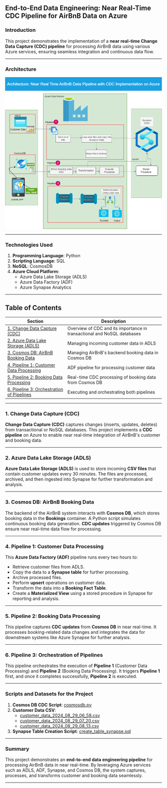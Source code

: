 
## **End-to-End Data Engineering: Near Real-Time CDC Pipeline for AirBnB Data on Azure**

### **Introduction**
This project demonstrates the implementation of a **near real-time Change Data Capture (CDC) pipeline** for processing AirBnB data using various Azure services, ensuring seamless integration and continuous data flow.

---

### **Architecture**

![Architecture](AirBnBApp3.png)

---

### **Technologies Used**
1. **Programming Language**: Python  
2. **Scripting Language**: SQL  
3. **NoSQL**: CosmosDB  
4. **Azure Cloud Platform**:
   - Azure Data Lake Storage (ADLS)
   - Azure Data Factory (ADF)
   - Azure Synapse Analytics

---

## **Table of Contents**
| Section | Description |
|---------|-------------|
| [1. Change Data Capture (CDC)](#1-change-data-capture-cdc) | Overview of CDC and its importance in transactional and NoSQL databases |
| [2. Azure Data Lake Storage (ADLS)](#2-azure-data-lake-storage-adls) | Managing incoming customer data in ADLS |
| [3. Cosmos DB: AirBnB Booking Data](#3-cosmos-db-airbnb-booking-data) | Managing AirBnB's backend booking data in Cosmos DB |
| [4. Pipeline 1: Customer Data Processing](#4-pipeline-1-customer-data-processing) | ADF pipeline for processing customer data |
| [5. Pipeline 2: Booking Data Processing](#5-pipeline-2-booking-data-processing) | Real-time CDC processing of booking data from Cosmos DB |
| [6. Pipeline 3: Orchestration of Pipelines](#6-pipeline-3-orchestration-of-pipelines) | Executing and orchestrating both pipelines |

---

### 1. **Change Data Capture (CDC)**

**Change Data Capture (CDC)** captures changes (inserts, updates, deletes) from transactional or NoSQL databases. This project implements a **CDC pipeline** on Azure to enable near real-time integration of AirBnB's customer and booking data.

---

### 2. **Azure Data Lake Storage (ADLS)**

**Azure Data Lake Storage (ADLS)** is used to store incoming **CSV files** that contain customer updates every 30 minutes. The files are processed, archived, and then ingested into Synapse for further transformation and analysis.

---

### 3. **Cosmos DB: AirBnB Booking Data**

The backend of the AirBnB system interacts with **Cosmos DB**, which stores booking data in the **Bookings** container. A Python script simulates continuous booking data generation. **CDC updates** triggered by Cosmos DB ensure near real-time data flow for processing.

---

### 4. **Pipeline 1: Customer Data Processing**

This **Azure Data Factory (ADF)** pipeline runs every two hours to:
- Retrieve customer files from ADLS.
- Copy the data to a **Synapse table** for further processing.
- Archive processed files.
- Perform **upsert** operations on customer data.
- Transform the data into a **Booking Fact Table**.
- Create a **Materialized View** using a stored procedure in Synapse for reporting and analysis.

---

### 5. **Pipeline 2: Booking Data Processing**

This pipeline captures **CDC updates** from **Cosmos DB** in near real-time. It processes booking-related data changes and integrates the data for downstream systems like Azure Synapse for further analysis.

---

### 6. **Pipeline 3: Orchestration of Pipelines**

This pipeline orchestrates the execution of **Pipeline 1** (Customer Data Processing) and **Pipeline 2** (Booking Data Processing). It triggers **Pipeline 1** first, and once it completes successfully, **Pipeline 2** is executed.

---

### **Scripts and Datasets for the Project**

1. **Cosmos DB CDC Script**: [cosmosdb.py](CosmosDB/cosmosdb.py)
2. **Customer Data CSV**:
   - [customer_data_2024_08_29_06_58.csv](DataSets/customer_data_2024_08_29_06_58.csv)
   - [customer_data_2024_08_29_07_20.csv](DataSets/customer_data_2024_08_29_07_20.csv)
   - [customer_data_2024_08_29_08_13.csv](DataSets/customer_data_2024_08_29_08_13.csv)
3. **Synapse Table Creation Script**: [create_table_synapse.sql](Synapse/create_table_synapse.sql)

---

### **Summary**

This project demonstrates an **end-to-end data engineering pipeline** for processing AirBnB data in near real-time. By leveraging Azure services such as ADLS, ADF, Synapse, and Cosmos DB, the system captures, processes, and transforms customer and booking data seamlessly.

---

